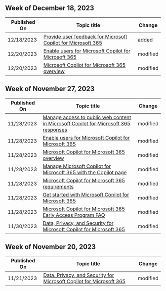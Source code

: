 <!-- This file is generated automatically each week. Changes made to this file will be overwritten.-->



## Week of December 18, 2023


| Published On |Topic title | Change |
|------|------------|--------|
| 12/18/2023 | [Provide user feedback for Microsoft Copilot for Microsoft 365](/microsoft-365-copilot/provide-feedback) | added |
| 12/20/2023 | [Enable users for Microsoft Copilot for Microsoft 365](/microsoft-365-copilot/microsoft-365-copilot-enable-users) | modified |
| 12/20/2023 | [Microsoft Copilot for Microsoft 365 overview](/microsoft-365-copilot/microsoft-365-copilot-overview) | modified |


## Week of November 27, 2023


| Published On |Topic title | Change |
|------|------------|--------|
| 11/28/2023 | [Manage access to public web content in Microsoft Copilot for Microsoft 365 responses](/microsoft-365-copilot/manage-public-web-access) | modified |
| 11/28/2023 | [Enable users for Microsoft Copilot for Microsoft 365](/microsoft-365-copilot/microsoft-365-copilot-enable-users) | modified |
| 11/28/2023 | [Microsoft Copilot for Microsoft 365 overview](/microsoft-365-copilot/microsoft-365-copilot-overview) | modified |
| 11/28/2023 | [Manage Microsoft Copilot for Microsoft 365 with the Copilot page](/microsoft-365-copilot/microsoft-365-copilot-page) | modified |
| 11/28/2023 | [Microsoft Copilot for Microsoft 365 requirements](/microsoft-365-copilot/microsoft-365-copilot-requirements) | modified |
| 11/28/2023 | [Get started with Microsoft Copilot for Microsoft 365](/microsoft-365-copilot/microsoft-365-copilot-setup) | modified |
| 11/28/2023 | [Microsoft Copilot for Microsoft 365 Early Access Program FAQ](/microsoft-365-copilot/microsoft-365-early-access-program?view=o365-worldwide) | modified |
| 11/30/2023 | [Data, Privacy, and Security for Microsoft Copilot for Microsoft 365](/microsoft-365-copilot/microsoft-365-copilot-privacy) | modified |


## Week of November 20, 2023


| Published On |Topic title | Change |
|------|------------|--------|
| 11/21/2023 | [Data, Privacy, and Security for Microsoft Copilot for Microsoft 365](/microsoft-365-copilot/microsoft-365-copilot-privacy) | modified |
